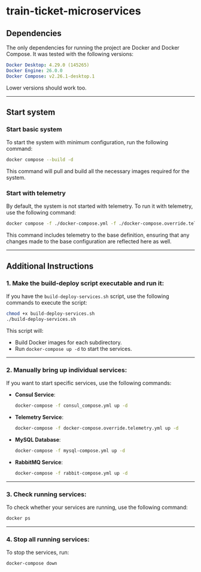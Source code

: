 
# train-ticket-microservices

## Dependencies

The only dependencies for running the project are Docker and Docker Compose. It was tested with the following versions:

```yaml
Docker Desktop: 4.29.0 (145265)
Docker Engine: 26.0.0
Docker Compose: v2.26.1-desktop.1
```

Lower versions should work too.

---

## Start system

### Start basic system

To start the system with minimum configuration, run the following command:

```sh
docker compose --build -d
```

This command will pull and build all the necessary images required for the system.

### Start with telemetry

By default, the system is not started with telemetry. To run it with telemetry, use the following command:

```sh
docker compose -f ./docker-compose.yml -f ./docker-compose.override.telemetry.yml up --build -d
```

This command includes telemetry to the base definition, ensuring that any changes made to the base configuration are reflected here as well.

---

## Additional Instructions

### 1. **Make the build-deploy script executable and run it:**

If you have the `build-deploy-services.sh` script, use the following commands to execute the script:

```sh
chmod +x build-deploy-services.sh
./build-deploy-services.sh
```

This script will:
- Build Docker images for each subdirectory.
- Run `docker-compose up -d` to start the services.

---

### 2. **Manually bring up individual services:**

If you want to start specific services, use the following commands:

- **Consul Service**:

    ```sh
    docker-compose -f consul_compose.yml up -d
    ```

- **Telemetry Service**:

    ```sh
    docker-compose -f docker-compose.override.telemetry.yml up -d
    ```

- **MySQL Database**:

    ```sh
    docker-compose -f mysql-compose.yml up -d
    ```

- **RabbitMQ Service**:

    ```sh
    docker-compose -f rabbit-compose.yml up -d
    ```

---

### 3. **Check running services:**

To check whether your services are running, use the following command:

```sh
docker ps
```

---

### 4. **Stop all running services:**

To stop the services, run:

```sh
docker-compose down
```
